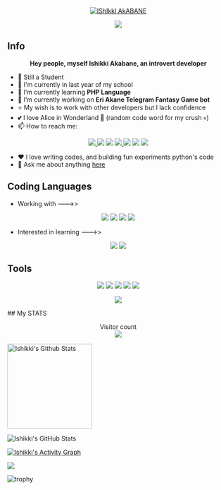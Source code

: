 <p align="center">
  <a href="https://github.com/ishikki-akabane">
    <img src="https://user-images.githubusercontent.com/20955511/199138068-0a7b7b75-a024-4f00-803f-30a19c5d1b2d.png" alt="IShIkkI AkABANE" /></a>
</p>


<p align="center">
  <a href="https://github.com/ishikki-akabane">
    <img src="https://readme-typing-svg.demolab.com/?lines=Full-stack%20web%20and%20app%20developer;Experienced%20Telegram%20Bot%20Designer;Learning%20Coding%20since%20Childhood;Always%20learning%20new%20things&font=Fira%20Code&center=true&width=440&height=45&color=f75c7e&vCenter=true&pause=1000&size=22" /></a>
</p>

## Info

<p align="center">
  <b>Hey people, myself Ishikki Akabane, an introvert developer</b>
</p>

- 💼 Still a Student
- :school: I'm currently in last year of my school
- 🌱 I’m currently learning **PHP Language**
- 🔭 I’m currently working on **Eri Akane Telegram Fantasy Game bot**
- :star: My wish is to work with other developers but I lack confidence
- :two_hearts: I love Alice in Wonderland :dizzy: (random code word for my crush :skull:)
- 📫 How to reach me: 
<p align="center">
  <a href="https://telegram.me/ishikki_akabane">
      <img src="https://img.shields.io/badge/Telegram-2CA5E0?style=for-the-badge&logo=telegram&logoColor=white"/>
    </a>
  <a href="https://telegram.me/ishikki_akabane"><img src="https://img.shields.io/badge/Medium-12100E?style=for-the-badge&logo=medium&logoColor=white" /></a>
  <a href="https://ishikkiakabane@gmail.com"><img src="https://img.shields.io/badge/Gmail-D14836?style=for-the-badge&logo=gmail&logoColor=white" /></a>
  <a href="https://telegram.me/ishikki_akabane">
      <img src="https://img.shields.io/badge/GitHub-100000?style=for-the-badge&logo=github&logoColor=white"/>
    </a>
  <a href="https://telegram.me/ishikki_akabane"><img src="https://img.shields.io/badge/Instagram-E4405F?style=for-the-badge&logo=instagram&logoColor=white" /></a>
  <a href="https://telegram.me/ishikki_akabane"><img src="https://img.shields.io/badge/Pinterest-%23E60023.svg?&style=for-the-badge&logo=Pinterest&logoColor=white" /></a>
  <a href="https://telegram.me/ishikki_akabane"><img src="https://img.shields.io/badge/Stack_Overflow-FE7A16?style=for-the-badge&logo=stack-overflow&logoColor=white" /></a>
</p>

- ❤️ I love writing codes, and building fun experiments python's code
- 💬 Ask me about anything [here](https://github.com/ishikki-akabane/ishikki-akabane/issues)

## Coding Languages

- Working with --->>
<p align="center">
  <a href="https://telegram.me/ishikki_akabane"><img src="https://img.shields.io/badge/HTML5-E34F26?style=for-the-badge&logo=html5&logoColor=white" /></a>
  <a href="https://telegram.me/ishikki_akabane"><img src="https://img.shields.io/badge/json-5E5C5C?style=for-the-badge&logo=json&logoColor=white" /></a>
  <a href="https://telegram.me/ishikki_akabane"><img src="https://img.shields.io/badge/Python-FFD43B?style=for-the-badge&logo=python&logoColor=blue" /></a>
  <a href="https://telegram.me/ishikki_akabane"><img src="https://img.shields.io/badge/Scratch-4D97FF?style=for-the-badge&logo=Scratch&logoColor=white" /></a>
</p>

- Interested in learning --->>
<p align="center">
  <a href="https://telegram.me/ishikki_akabane"><img src="https://img.shields.io/badge/JavaScript-323330?style=for-the-badge&logo=javascript&logoColor=F7DF1E" /></a>
  <a href="https://telegram.me/ishikki_akabane"><img src="https://img.shields.io/badge/PHP-777BB4?style=for-the-badge&logo=php&logoColor=white" /></a>
</p>

## Tools
<p align="center">
  <a href="git"><img src="https://img.shields.io/badge/Git-F05032?style=for-the-badge&logo=git&logoColor=white" /></a>
  <a href="https://"><img src="https://img.shields.io/badge/SQLite-07405E?style=for-the-badge&logo=sqlite&logoColor=white" /></a>
  <a href="https://"><img src="https://img.shields.io/badge/MySQL-00000F?style=for-the-badge&logo=mysql&logoColor=white" /></a>
  <a href="https://"><img src="https://img.shields.io/badge/MongoDB-4EA94B?style=for-the-badge&logo=mongodb&logoColor=white" /></a>
  <a href="https://"><img src="https://img.shields.io/badge/redis-%23DD0031.svg?style=for-the-badge&logo=redis&logoColor=white" /></a>
</p>
<p align="center">
  <a href="https://"><img src="https://img.shields.io/badge/Visual%20Studio%20Code-0078d7.svg?style=for-the-badge&logo=visual-studio-code&logoColor=white" /></a>
</p>
## My STATS

<p align="center"> 
  Visitor count<br>
  <img src="https://profile-counter.glitch.me/ishikki-akabane/count.svg" />
</p>

   <a href="https://github.com/ishikki-akabane/github-readme-stats"><img alt="Ishikki's Github Stats" src="https://denvercoder1-github-readme-stats.vercel.app/api/?username=ishikki-akabane&show_icons=true&include_all_commits=true&count_private=true&theme=react&hide_border=true&bg_color=1F222E&title_color=F85D7F&icon_color=F8D866" height="192px"/></a>

![Ishikki's GitHub Stats](https://github-readme-streak-stats.herokuapp.com?user=ishikki-akabane&theme=tokyonight)

<a href="https://github.com/ishikki-akabane/github-readme-activity-graph"><img alt="Ishikki's Activity Graph" src="https://github-readme-activity-graph.cyclic.app/graph/?username=ishikki-akabane&bg_color=1F222E&color=F8D866&line=F85D7F&point=FFFFFF&hide_border=true" /></a>

<div>
  <img src="https://github-readme-stats.vercel.app/api/top-langs/?username=ishikki-akabane" />
</div>

![trophy](https://github-profile-trophy.vercel.app/?username=ishikki-akabane&theme=onedark)
